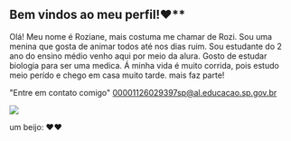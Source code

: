 ## Bem vindos ao meu perfil!❤️** 
Olá!
Meu nome é Roziane, mais costuma me chamar de Rozi.
Sou uma menina que gosta de animar todos até nos dias ruim.
Sou estudante do 2 ano do ensino médio venho aqui por meio da alura.
Gosto de estudar biologia para ser uma medica.
Á minha vida é muito corrida, pois estudo meio perído e chego em casa muito tarde.
 mais faz parte!

"Entre em contato comigo"
00001126029397sp@al.educacao.sp.gov.br

 ![](https://static.wikia.nocookie.net/crepusculo/images/a/a0/Bella_Cullen.jpg/revision/latest?cb=20130325234621&path-prefix=pt)

 
um beijo: ❤️❤️
